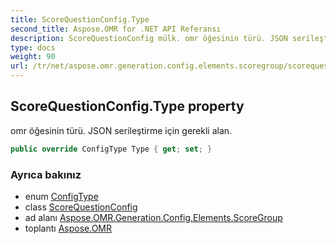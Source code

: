 ```yaml
---
title: ScoreQuestionConfig.Type
second_title: Aspose.OMR for .NET API Referansı
description: ScoreQuestionConfig mülk. omr öğesinin türü. JSON serileştirme için gerekli alan.
type: docs
weight: 90
url: /tr/net/aspose.omr.generation.config.elements.scoregroup/scorequestionconfig/type/
---
```

## ScoreQuestionConfig.Type property

omr öğesinin türü. JSON serileştirme için gerekli alan.

```csharp
public override ConfigType Type { get; set; }
```

### Ayrıca bakınız

* enum [ConfigType](../../../aspose.omr.generation.config.enums/configtype/)
* class [ScoreQuestionConfig](../)
* ad alanı [Aspose.OMR.Generation.Config.Elements.ScoreGroup](../../scorequestionconfig/)
* toplantı [Aspose.OMR](../../../)



